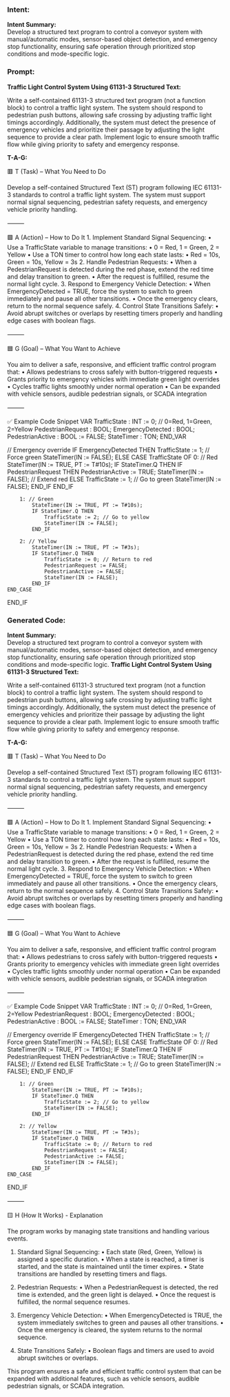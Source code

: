 ### Intent:
**Intent Summary:**  
Develop a structured text program to control a conveyor system with manual/automatic modes, sensor-based object detection, and emergency stop functionality, ensuring safe operation through prioritized stop conditions and mode-specific logic.

### Prompt:
**Traffic Light Control System Using 61131-3 Structured Text:**

Write a self-contained 61131-3 structured text program (not a function block) to control a traffic light system. The system should respond to pedestrian push buttons, allowing safe crossing by adjusting traffic light timings accordingly. Additionally, the system must detect the presence of emergency vehicles and prioritize their passage by adjusting the light sequence to provide a clear path. Implement logic to ensure smooth traffic flow while giving priority to safety and emergency response.

**T-A-G:**

🟥 T (Task) – What You Need to Do

Develop a self-contained Structured Text (ST) program following IEC 61131-3 standards to control a traffic light system. The system must support normal signal sequencing, pedestrian safety requests, and emergency vehicle priority handling.

⸻

🟩 A (Action) – How to Do It
	1.	Implement Standard Signal Sequencing:
	•	Use a TrafficState variable to manage transitions:
	•	0 = Red, 1 = Green, 2 = Yellow
	•	Use a TON timer to control how long each state lasts:
	•	Red = 10s, Green = 10s, Yellow = 3s
	2.	Handle Pedestrian Requests:
	•	When a PedestrianRequest is detected during the red phase, extend the red time and delay transition to green.
	•	After the request is fulfilled, resume the normal light cycle.
	3.	Respond to Emergency Vehicle Detection:
	•	When EmergencyDetected = TRUE, force the system to switch to green immediately and pause all other transitions.
	•	Once the emergency clears, return to the normal sequence safely.
	4.	Control State Transitions Safely:
	•	Avoid abrupt switches or overlaps by resetting timers properly and handling edge cases with boolean flags.

⸻

🟦 G (Goal) – What You Want to Achieve

You aim to deliver a safe, responsive, and efficient traffic control program that:
	•	Allows pedestrians to cross safely with button-triggered requests
	•	Grants priority to emergency vehicles with immediate green light overrides
	•	Cycles traffic lights smoothly under normal operation
	•	Can be expanded with vehicle sensors, audible pedestrian signals, or SCADA integration

⸻

✅ Example Code Snippet
VAR
    TrafficState : INT := 0; // 0=Red, 1=Green, 2=Yellow
    PedestrianRequest : BOOL;
    EmergencyDetected : BOOL;
    PedestrianActive : BOOL := FALSE;
    StateTimer : TON;
END_VAR

// Emergency override
IF EmergencyDetected THEN
    TrafficState := 1; // Force green
    StateTimer(IN := FALSE);
ELSE
    CASE TrafficState OF
        0: // Red
            StateTimer(IN := TRUE, PT := T#10s);
            IF StateTimer.Q THEN
                IF PedestrianRequest THEN
                    PedestrianActive := TRUE;
                    StateTimer(IN := FALSE); // Extend red
                ELSE
                    TrafficState := 1; // Go to green
                    StateTimer(IN := FALSE);
                END_IF
            END_IF

        1: // Green
            StateTimer(IN := TRUE, PT := T#10s);
            IF StateTimer.Q THEN
                TrafficState := 2; // Go to yellow
                StateTimer(IN := FALSE);
            END_IF

        2: // Yellow
            StateTimer(IN := TRUE, PT := T#3s);
            IF StateTimer.Q THEN
                TrafficState := 0; // Return to red
                PedestrianRequest := FALSE;
                PedestrianActive := FALSE;
                StateTimer(IN := FALSE);
            END_IF
    END_CASE
END_IF

### Generated Code:
**Intent Summary:**  
Develop a structured text program to control a conveyor system with manual/automatic modes, sensor-based object detection, and emergency stop functionality, ensuring safe operation through prioritized stop conditions and mode-specific logic.
**Traffic Light Control System Using 61131-3 Structured Text:**

Write a self-contained 61131-3 structured text program (not a function block) to control a traffic light system. The system should respond to pedestrian push buttons, allowing safe crossing by adjusting traffic light timings accordingly. Additionally, the system must detect the presence of emergency vehicles and prioritize their passage by adjusting the light sequence to provide a clear path. Implement logic to ensure smooth traffic flow while giving priority to safety and emergency response.

**T-A-G:**

🟥 T (Task) – What You Need to Do

Develop a self-contained Structured Text (ST) program following IEC 61131-3 standards to control a traffic light system. The system must support normal signal sequencing, pedestrian safety requests, and emergency vehicle priority handling.

⸻

🟩 A (Action) – How to Do It
	1.	Implement Standard Signal Sequencing:
	•	Use a TrafficState variable to manage transitions:
	•	0 = Red, 1 = Green, 2 = Yellow
	•	Use a TON timer to control how long each state lasts:
	•	Red = 10s, Green = 10s, Yellow = 3s
	2.	Handle Pedestrian Requests:
	•	When a PedestrianRequest is detected during the red phase, extend the red time and delay transition to green.
	•	After the request is fulfilled, resume the normal light cycle.
	3.	Respond to Emergency Vehicle Detection:
	•	When EmergencyDetected = TRUE, force the system to switch to green immediately and pause all other transitions.
	•	Once the emergency clears, return to the normal sequence safely.
	4.	Control State Transitions Safely:
	•	Avoid abrupt switches or overlaps by resetting timers properly and handling edge cases with boolean flags.

⸻

🟦 G (Goal) – What You Want to Achieve

You aim to deliver a safe, responsive, and efficient traffic control program that:
	•	Allows pedestrians to cross safely with button-triggered requests
	•	Grants priority to emergency vehicles with immediate green light overrides
	•	Cycles traffic lights smoothly under normal operation
	•	Can be expanded with vehicle sensors, audible pedestrian signals, or SCADA integration

⸻

✅ Example Code Snippet
VAR
    TrafficState : INT := 0; // 0=Red, 1=Green, 2=Yellow
    PedestrianRequest : BOOL;
    EmergencyDetected : BOOL;
    PedestrianActive : BOOL := FALSE;
    StateTimer : TON;
END_VAR

// Emergency override
IF EmergencyDetected THEN
    TrafficState := 1; // Force green
    StateTimer(IN := FALSE);
ELSE
    CASE TrafficState OF
        0: // Red
            StateTimer(IN := TRUE, PT := T#10s);
            IF StateTimer.Q THEN
                IF PedestrianRequest THEN
                    PedestrianActive := TRUE;
                    StateTimer(IN := FALSE); // Extend red
                ELSE
                    TrafficState := 1; // Go to green
                    StateTimer(IN := FALSE);
                END_IF
            END_IF

        1: // Green
            StateTimer(IN := TRUE, PT := T#10s);
            IF StateTimer.Q THEN
                TrafficState := 2; // Go to yellow
                StateTimer(IN := FALSE);
            END_IF

        2: // Yellow
            StateTimer(IN := TRUE, PT := T#3s);
            IF StateTimer.Q THEN
                TrafficState := 0; // Return to red
                PedestrianRequest := FALSE;
                PedestrianActive := FALSE;
                StateTimer(IN := FALSE);
            END_IF
    END_CASE
END_IF

⸻

🟨 H (How It Works) - Explanation

The program works by managing state transitions and handling various events.

1.	Standard Signal Sequencing:
•	Each state (Red, Green, Yellow) is assigned a specific duration.
•	When a state is reached, a timer is started, and the state is maintained until the timer expires.
•	State transitions are handled by resetting timers and flags.

2.	Pedestrian Requests:
•	When a PedestrianRequest is detected, the red time is extended, and the green light is delayed.
•	Once the request is fulfilled, the normal sequence resumes.

3.	Emergency Vehicle Detection:
•	When EmergencyDetected is TRUE, the system immediately switches to green and pauses all other transitions.
•	Once the emergency is cleared, the system returns to the normal sequence.

4.	State Transitions Safely:
•	Boolean flags and timers are used to avoid abrupt switches or overlaps.

This program ensures a safe and efficient traffic control system that can be expanded with additional features, such as vehicle sensors, audible pedestrian signals, or SCADA integration.
